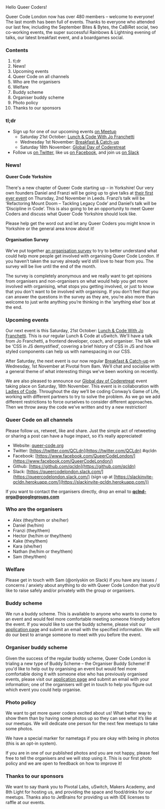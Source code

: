 Hello Queer Coders!

Queer Code London now has over 480 members – welcome to everyone! The last month has been full of events. Thanks to everyone who attended our last few, including the September Bites & Bytes, the CaBiRet social, two co-working events, the super successful Rainbows & Lightning evening of talks, our latest breakfast event, and a boardgames social.

### Contents
 1. tl;dr
 2. News!
 3. Upcoming events
 4. Queer Code on all channels
 5. Who are the organisers
 6. Welfare
 7. Buddy scheme
 8. Organiser buddy scheme
 9. Photo policy
 10. Thanks to our sponsors

### tl;dr
- Sign up for one of our upcoming events [on Meetup](https://www.meetup.com/Queer-Code-London/)
    - Saturday 21st October: [Lunch & Code With Jo Franchetti](https://www.meetup.com/Queer-Code-London/events/241463339/)
    - Wednesday 1st November: [Breakfast & Catch-up](https://www.meetup.com/Queer-Code-London/events/244179707/)
    - Saturday 18th November: [Global Day of Coderetreat](http://coderetreat.org/)
- Follow us [on Twitter](https://twitter.com/QCLdn), like us [on Facebook](https://www.facebook.com/QueerCodeLondon/), and join us [on Slack](https://slackinvite-qcldn.herokuapp.com/)

### News!

#### Queer Code Yorkshire

There's a new chapter of Queer Code starting up – in Yorkshire! Our very own founders Daniel and Franzi will be going up to give talks at [their first ever event](https://qcyorks-nov17.eventbrite.com) on Thursday, 2nd November in Leeds. Franzi’s talk will be ‘Refactoring Mount Doom – Tackling Legacy Code’ and Daniel’s talk will be ‘Discipline in Code’. This is also going to be an opportunity to meet Queer Coders and discuss what Queer Code Yorkshire should look like.

Please help get the word out and let any Queer Coders you might know in Yorkshire or the general area know about it!

#### Organisation Survey

We’ve put together [an organisation survey]((https://docs.google.com/forms/d/e/1FAIpQLSe7gfVCpq817YOLYkVvUL7vaXOFw5kZnIa_NPOlUVqgxsslqg/viewform)) to try to better understand what could help more people get involved with organising Queer Code London. If you haven’t taken the survey already we’d still love to hear from you. The survey will be live until the end of the month.

The survey is completely anonymous and we really want to get opinions from organisers and non-organisers on what would help you get more involved with organising, what stops you getting involved, or just to know that you don't want to be involved with organising. If you don’t feel that you can answer the questions in the survey as they are, you’re also more than welcome to just write anything you’re thinking in the ‘anything else’ box at the end.

### Upcoming events

Our next event is this Saturday, 21st October: [Lunch & Code With Jo Franchetti](https://www.meetup.com/Queer-Code-London/events/241463339/). This is our regular Lunch & Code at uSwitch. We'll have a talk from Jo Franchetti, a frontend developer, coach, and organiser. The talk will be ‘CSS in JS demystified’, covering a brief history of CSS in JS and how styled components can help us with namespacing in our CSS.

After Saturday, the next event is our now regular [Breakfast & Catch-up](https://www.meetup.com/Queer-Code-London/events/244179707/) on Wednesday, 1st November at Pivotal from 8am. We’ll chat and socialise with a general theme of what interesting things we’ve been working on recently.

We are also pleased to announce our [Global day of Coderetreat](http://coderetreat.org/) event taking place on Saturday, 18th November. This event is in collaboration with [Ladies of Code](https://www.meetup.com/Ladies-of-Code-UK/). Throughout the day we’ll be coding Conway’s Game of Life, working with different partners to try to solve the problem. As we go we add different restrictions to force ourselves to consider different approaches. Then we throw away the code we’ve written and try a new restriction!

### Queer Code on all channels

Please follow us, retweet, like and share. Just the simple act of retweeting or sharing a post can have a huge impact, so it’s really appreciated!

- Website: [queer-code.org](http://queer-code.org/)
- Twitter: [https://twitter.com/QCLdn](https://twitter.com/QCLdn) #qcldn
- Facebook: [https://www.facebook.com/QueerCodeLondon/](https://www.facebook.com/QueerCodeLondon/)
- Github: [https://github.com/qcldn](https://github.com/qcldn)
- Slack: [https://queercodelondon.slack.com/](https://queercodelondon.slack.com/) (sign up at [https://slackinvite-qcldn.herokuapp.com/](https://slackinvite-qcldn.herokuapp.com/))

If you want to contact the organisers directly, drop an email to **qclnd-orga@googlegroups.com**

### Who are the organisers

- Alex (they/them or she/her)
- Daniel (he/him)
- Franzi (they/them)
- Hector (he/him or they/them)
- Kake (they/them)
- Kara (she/her)
- Nathan (he/him or they/them)
- Sam (they/them)

### Welfare

Please get in touch with Sam (@onlyskin on Slack) if you have any issues / concerns / anxiety about anything to do with Queer Code London that you’d like to raise safely and/or privately with the group or organisers.

### Buddy scheme

We run a buddy scheme. This is available to anyone who wants to come to an event and would feel more comfortable meeting someone friendly before the event. If you would like to use the buddy scheme, please visit our [application page](https://github.com/qcldn/docs/blob/master/buddy.md) and submit an email with the specified information. We will do our best to arrange someone to meet with you before the event.

### Organiser buddy scheme

Given the success of the regular buddy scheme, Queer Code London is trialing a new type of Buddy Scheme – the Organiser Buddy Scheme! If you'd like to help out by organising an event but
would feel more comfortable doing it with someone else who has previously organised events, please visit our [application page](https://github.com/qcldn/docs/blob/master/organiser_buddy.md)
and submit an email with your information; one of the organisers will get in touch to help you figure out which event you could help organise.

### Photo policy

We want to get more queer coders excited about us! What better way to show them than by having some photos up so they can see what it’s like at our meetups. We will dedicate one person for the next few meetups to take some photos.

We have a special marker for nametags if you are okay with being in photos (this is an opt-in system).

If you are in one of our published photos and you are not happy, please feel free to tell the organisers and we will stop using it. This is our first photo policy and we are open to feedback on how to improve it!

### Thanks to our sponsors

We want to say thank you to Pivotal Labs, uSwitch, Makers Academy, and 8th Light for hosting us, and providing the space and food/drinks for our meetups.
Thanks also to JetBrains for providing us with IDE licenses to raffle at our events.

